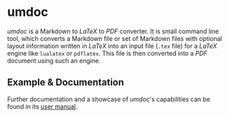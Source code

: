 
# umdoc

*umdoc* is a Markdown to *LaTeX* to *PDF* converter.
It is small command line tool, which converts a Markdown file or set of Markdown files with optional layout information written in *LaTeX* into an input file (`.tex` file) for a *LaTeX* engine like `lualatex` or `pdflatex`. This file is then converted into a *PDF* document using such an engine.

## Example & Documentation

Further documentation and a showcase of *umdoc*'s capabilities can be found in its [user manual](https://github.com/craflin/umdoc/releases/download/0.1.4/umdoc-0.1.4.pdf).
